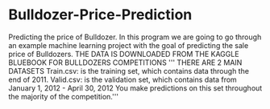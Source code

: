# Bulldozer-Price-Prediction
Predicting the price of Bulldozer.
In this program we are going to go through an example machine learning project with the goal of predicting the sale price of Bulldozers.
THE DATA IS DOWNLOADED FROM THE KAGGLE BLUEBOOK FOR BULLDOZERS COMPETITIONS
''' THERE ARE 2 MAIN DATASETS
Train.csv: is the training set, which contains data through the end of 2011.
Valid.csv: is the validation set, which contains data from January 1, 2012 - April 30, 2012 You make predictions on this set throughout
the majority of the competition.'''

